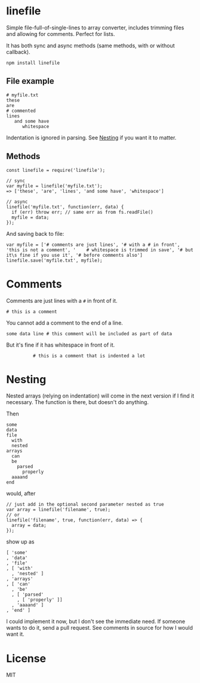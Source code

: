 # linefile

Simple file-full-of-single-lines to array converter, includes trimming files and allowing for comments. Perfect for lists.

It has both sync and async methods (same methods, with or without callback).

    npm install linefile

## File example

    # myfile.txt
    these
    are
    # commented
    lines
       and some have
          whitespace

Indentation is ignored in parsing. See [Nesting](#nesting) if you want it to matter.

## Methods

    const linefile = require('linefile');
    
    // sync
    var myfile = linefile('myfile.txt');
    => ['these', 'are', 'lines', 'and some have', 'whitespace']
    
    // async
    linefile('myfile.txt', function(err, data) {
      if (err) throw err; // same err as from fs.readFile()
      myfile = data;
    });
    
And saving back to file:

    var myfile = ['# comments are just lines', '# with a # in front', 'this is not a comment', '    # whitespace is trimmed in save', '# but it\s fine if you use it', '# before comments also']
    linefile.save('myfile.txt', myfile);
    
# Comments

Comments are just lines with a `#` in front of it.

    # this is a comment

You cannot add a comment to the end of a line.

    some data line # this comment will be included as part of data

But it's fine if it has whitespace in front of it.

              # this is a comment that is indented a lot

# Nesting

Nested arrays (relying on indentation) will come in the next version if I find it necessary. The function is there, but doesn't do anything.

Then

    some
    data
    file
      with
      nested
    arrays
      can
      be
        parsed
          properly
      aaaand
    end

would, after

    // just add in the optional second parameter nested as true
    var array = linefile('filename', true);
    // or
    linefile('filename', true, function(err, data) => {
      array = data;
    });

show up as

    [ 'some'
    , 'data'
    , 'file'
    , [ 'with'
      , 'nested' ]
    , 'arrays'
    , [ 'can'
      , 'be'
      , [ 'parsed'
        , [ 'properly' ]]
      , 'aaaand' ]
    , 'end' ]

I could implement it now, but I don't see the immediate need. If someone wants to do it, send a pull request. See comments in source for how I would want it.

# License

MIT